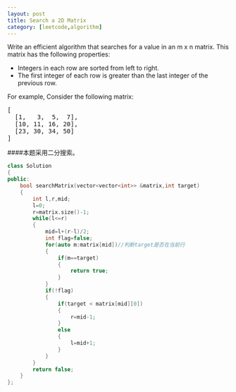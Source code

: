 ```yaml
---
layout: post
title: Search a 2D Matrix
category: [leetcode,algorithm]
---
```


Write an efficient algorithm that searches for a value in an m x n matrix. This matrix has the following properties:

- Integers in each row are sorted from left to right.
- The first integer of each row is greater than the last integer of the previous row.

For example,
Consider the following matrix:
<pre>
[
  [1,   3,  5,  7],
  [10, 11, 16, 20],
  [23, 30, 34, 50]
]
</pre>


####本题采用二分搜索。
```c++
class Solution
{
public:
	bool searchMatrix(vector<vector<int>> &matrix,int target)
	{
		int l,r,mid;
		l=0;
		r=matrix.size()-1;
		while(l<=r)
		{
			mid=l+(r-l)/2;
			int flag=false;
			for(auto m:matrix[mid])//判断target是否在当前行
			{
				if(m==target)
				{
					return true;
				}
			}
			if(!flag)
			{
				if(target < matrix[mid][0])
				{
					r=mid-1;
				}
				else
				{
					l=mid+1;
				}
			}
		}
		return false;
	}
};
```
